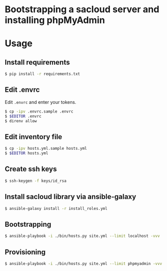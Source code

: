 Bootstrapping a sacloud server and installing phpMyAdmin
========================================================

# Usage

## Install requirements

```bash
$ pip install -r requirements.txt
```

## Edit .envrc

Edit `.envrc` and enter your tokens.

```bash
$ cp -ipv .envrc.sample .envrc
$ $EDITOR .envrc
$ direnv allow
```

## Edit inventory file

```bash
$ cp -ipv hosts.yml.sample hosts.yml
$ $EDITOR hosts.yml
```

## Create ssh keys

```bash
$ ssh-keygen -f keys/id_rsa
```

## Install sacloud library via ansible-galaxy

```bash
$ ansible-galaxy install -r install_roles.yml
```

## Bootstrapping

```bash
$ ansible-playbook -i ./bin/hosts.py site.yml --limit localhost -vvv
```

## Provisioning

```bash
$ ansible-playbook -i ./bin/hosts.py site.yml --limit phpmyadmin -vvv
```
